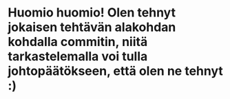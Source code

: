 # Huomio huomio! Olen tehnyt jokaisen tehtävän alakohdan kohdalla commitin, niitä tarkastelemalla voi tulla johtopäätökseen, että olen ne tehnyt :)
